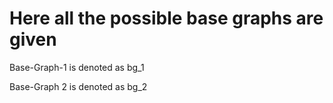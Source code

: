 # Here all the possible base graphs are given
Base-Graph-1 is denoted as bg_1

Base-Graph 2 is denoted as bg_2 
